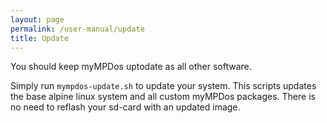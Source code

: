 ```yaml
---
layout: page
permalink: /user-manual/update
title: Update
---
```


You should keep myMPDos uptodate as all other software.

Simply run `mympdos-update.sh` to update your system. This scripts updates the base alpine linux system and all custom myMPDos packages. There is no need to reflash your sd-card with an updated image.
